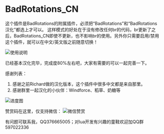 # BadRotations_CN

这个插件是BadRotations的附属插件，必须把“BadRotations”和“BadRotations汉化”都选上才可以。
这样模式的好处在于没有修改任何br的代码，br更新了之后，BadRotations_CN即使不更新，也不影响br的使用。另外你只需要启用/禁用这个插件，就可以在中文/英文版之前随意切换！

![使用说明](https://github.com/ybhuxiao/BadRotations_CN/raw/master/media/eg.png)


已经基本汉化完毕，完成度80%左右吧，大家有需要的可以一起完善一下。

感谢列表：
1. 感谢之前Richard做的汉化版本，这个插件中很多中文都是来自那里。
2. 感谢群里一起汉化的小伙伴：Windforce、稻草、奶糖等

![进度图](https://github.com/ybhuxiao/BadRotations_CN/raw/master/media/progress.png)

赞赏码在这里，仅支持微信：
![微信赞赏](https://camo.githubusercontent.com/9837f329a0d3155cd3931d870d78091ef9c9d0b4/687474703a2f2f776f77646174612e746f702f696d672f7765636861742d7a616e2e6a7067)


有问题可联系我，QQ376665005；对lua开发有兴趣的童鞋欢迎加QQ群597022336
